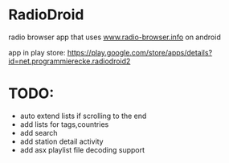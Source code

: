 RadioDroid
==========

radio browser app that uses www.radio-browser.info on android

app in play store: https://play.google.com/store/apps/details?id=net.programmierecke.radiodroid2

TODO:
=====
* auto extend lists if scrolling to the end
* add lists for tags,countries
* add search
* add station detail activity
* add asx playlist file decoding support

